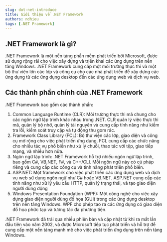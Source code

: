 ```yaml
---
slug: dot-net-introduce
title: Giới thiệu về .NET Framework
authors: ndhieu
tags: [.NET Framework]
---
```


## .NET Framework là gì?
.NET Framework là một nền tảng phần mềm phát triển bởi Microsoft, được sử dụng rộng rãi cho việc xây dựng và triển khai các ứng dụng trên nền tảng Windows. .NET Framework cung cấp một môi trường thực thi và một bộ thư viện lớn các lớp và công cụ cho các nhà phát triển để xây dựng các ứng dụng từ các ứng dụng desktop đến các ứng dụng web và dịch vụ web.


## Các thành phần chính của .NET Framework
.NET Framework bao gồm các thành phần:
<ol>
  <li>Common Language Runtime (CLR): Môi trường thực thi mã chung cho các ngôn ngữ lập trình khác nhau trong .NET. CLR quản lý việc thực thi mã, quản lý bộ nhớ, quản lý tài nguyên và cung cấp tính năng như kiểm tra lỗi, kiểm soát truy cập và tự động thu gom rác.</li>
  <li>Framework Class Library (FCL): Bộ thư viện các lớp, giao diện và công cụ mở rộng cho việc phát triển ứng dụng. FCL cung cấp các chức năng cho nhiều tác vụ phổ biến như xử lý chuỗi, thao tác với tệp, giao tiếp mạng, và nhiều hơn nữa.</li>
  <li>Ngôn ngữ lập trình: .NET Framework hỗ trợ nhiều ngôn ngữ lập trình, bao gồm C#, VB.NET, F#, và C++/CLI. Mỗi ngôn ngữ này có cú pháp riêng và cung cấp các công cụ và tính năng phát triển phổ biến.</li>
  <li>ASP.NET: Một framework cho việc phát triển các ứng dụng web và dịch vụ web sử dụng ngôn ngữ như C# hoặc VB.NET. ASP.NET cung cấp các tính năng như xử lý yêu cầu HTTP, quản lý trạng thái, và tạo giao diện người dùng động</li>
  <li>
  Windows Presentation Foundation (WPF): Một công nghệ cho việc xây dựng giao diện người dùng đồ họa (GUI) trong các ứng dụng desktop trên nền tảng Windows. WPF cho phép tạo ra các ứng dụng có giao diện đồ họa phức tạp và tương tác đa phương tiện.
  </li>
</ol>

.NET Framework đã trải qua nhiều phiên bản và cập nhật từ khi ra mắt lần đầu tiên vào năm 2002, và được Microsoft tiếp tục phát triển và hỗ trợ để cung cấp một nền tảng mạnh mẽ cho việc phát triển ứng dụng trên nền tảng Windows.

